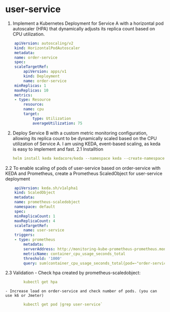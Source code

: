 # user-service

1. Implement a Kubernetes Deployment for Service A with a horizontal pod
autoscaler (HPA) that dynamically adjusts its replica count based on CPU
utilization.
```yaml
    apiVersion: autoscaling/v2
    kind: HorizontalPodAutoscaler
    metadata:
    name: order-service
    spec:
    scaleTargetRef:
        apiVersion: apps/v1
        kind: Deployment
        name: order-service
    minReplicas: 1
    maxReplicas: 10
    metrics:
    - type: Resource
        resource:
        name: cpu
        target:
            type: Utilization
            averageUtilization: 75
```
2. Deploy Service B with a custom metric monitoring configuration, allowing its
replica count to be dynamically scaled based on the CPU utilization of Service A.
    I am using KEDA, event-based scaling, as keda is easy to implement and fast.
2.1 Installtion

    ```yaml
    helm install keda kedacore/keda --namespace keda --create-namespace
    ```
2.2 To enable scaling of pods of user-service based on order-service with KEDA and Prometheus, create a Prometheus ScaledObject for user-service deployment
```yaml
    apiVersion: keda.sh/v1alpha1
    kind: ScaledObject
    metadata:
    name: prometheus-scaledobject
    namespace: default
    spec:
    minReplicaCount: 1
    maxReplicaCount: 4
    scaleTargetRef:
        name: user-service
    triggers:
    - type: prometheus
        metadata:
        serverAddress: http://monitoring-kube-prometheus-prometheus.monitoring.svc.cluster.local:9090 
        metricName: container_cpu_usage_seconds_total
        threshold: '1000'
        query: sum(container_cpu_usage_seconds_total{pod=~"order-service-.*"})
```
2.3 Validation
    - Check hpa created by prometheus-scaledobject: 
```yaml
        kubectl get hpa
```
    - Increase load on order-service and check number of pods. (you can use k6 or Jmeter)
```yaml
        kubectl get pod |grep user-service`
```